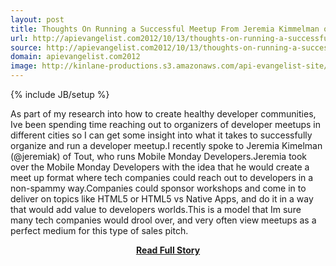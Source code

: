 ```yaml
---
layout: post
title: Thoughts On Running a Successful Meetup From Jeremia Kimmelman of Mobile Mondays
url: http://apievangelist.com2012/10/13/thoughts-on-running-a-successful-meetup-from-jeremia-kimmelman-mobile-mondays/
source: http://apievangelist.com2012/10/13/thoughts-on-running-a-successful-meetup-from-jeremia-kimmelman-mobile-mondays/
domain: apievangelist.com2012
image: http://kinlane-productions.s3.amazonaws.com/api-evangelist-site/blog/Jeremia-Kimelman.jpeg
---
```

{% include JB/setup %}<p>As part of my research into how to create healthy developer communities, Ive been spending time reaching out to organizers of developer meetups in different cities so I can get some insight into what it takes to successfully organize and run a developer meetup.I recently spoke to Jeremia Kimelman (@jeremiak) of Tout, who runs Mobile Monday Developers.Jeremia took over the Mobile Monday Developers with the idea that he would create a meet up format where tech companies could reach out to developers in a non-spammy way.Companies could sponsor workshops and come in to deliver on topics like HTML5 or HTML5 vs Native Apps, and do it in a way that would add value to developers worlds.This is a model that Im sure many tech companies would drool over, and very often view meetups as a perfect medium for this type of sales pitch.</p>
<center><p><a href="http://apievangelist.com2012/10/13/thoughts-on-running-a-successful-meetup-from-jeremia-kimmelman-mobile-mondays/" style='padding:25px; font-sze:18px; font-weight: bold;'>Read Full Story</a></p></center>
